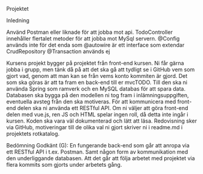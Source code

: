Projektet

Inledning

Använd Postman eller liknade för att jobba mot api. 
TodoController innehåller flertalet metoder för att jobba mot MySql servern.
@Config används inte för det enda som @autowire är ett interface som extendar CrudRepository
@Transaction används ej




Kursens projekt bygger på projektet från front-end kursen. Ni får gärna jobba i grupp,
men tänk då på att det ska gå att tydligt se i GitHub vem som gjort vad, genom att man
kan se från vems konto kommiten är gjord.
Det som ska göras är att ta fram en back-end till er mvcTODO. Till den ska ni använda
Spring som ramverk och en MySQL databas för att spara data. Databasen ska bygga på
den modellen ni tog fram i inlämningsuppgiften, eventuella avsteg från den ska motiveras.
För att kommunicera med front-end delen ska ni använda ett RESTful API. Om ni väljer
att göra front-end delen med vue.js, ren JS och HTML spelar ingen roll, då detta inte ingår
i kursen. Koden ska vara väl dokumenterad och lätt att läsa.
Redovisning sker via GitHub, motiveringar till de olika val ni gjort skriver ni i readme.md
i projektets rotkatalog.

Bedömning
Godkänt (G):
En fungerande back-end som går att anropa via ett RESTful API i t.ex. Postman. Samt
någon form av kommunikation med den underliggande databasen. Att det går att följa
arbetet med projektet via flera kommits som gjorts under arbetets gång.
